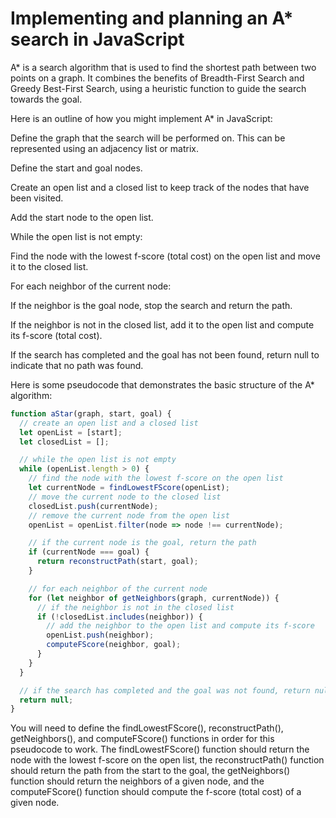 # Implementing and planning an A* search in JavaScript

A* is a search algorithm that is used to find the shortest path between two points on a graph. It combines the benefits of Breadth-First Search and Greedy Best-First Search, using a heuristic function to guide the search towards the goal.

Here is an outline of how you might implement A* in JavaScript:

Define the graph that the search will be performed on. This can be represented using an adjacency list or matrix.

Define the start and goal nodes.

Create an open list and a closed list to keep track of the nodes that have been visited.

Add the start node to the open list.

While the open list is not empty:

Find the node with the lowest f-score (total cost) on the open list and move it to the closed list.

For each neighbor of the current node:

If the neighbor is the goal node, stop the search and return the path.

If the neighbor is not in the closed list, add it to the open list and compute its f-score (total cost).

If the search has completed and the goal has not been found, return null to indicate that no path was found.

Here is some pseudocode that demonstrates the basic structure of the A* algorithm:

```JavaScript
function aStar(graph, start, goal) {
  // create an open list and a closed list
  let openList = [start];
  let closedList = [];

  // while the open list is not empty
  while (openList.length > 0) {
    // find the node with the lowest f-score on the open list
    let currentNode = findLowestFScore(openList);
    // move the current node to the closed list
    closedList.push(currentNode);
    // remove the current node from the open list
    openList = openList.filter(node => node !== currentNode);

    // if the current node is the goal, return the path
    if (currentNode === goal) {
      return reconstructPath(start, goal);
    }

    // for each neighbor of the current node
    for (let neighbor of getNeighbors(graph, currentNode)) {
      // if the neighbor is not in the closed list
      if (!closedList.includes(neighbor)) {
        // add the neighbor to the open list and compute its f-score
        openList.push(neighbor);
        computeFScore(neighbor, goal);
      }
    }
  }

  // if the search has completed and the goal was not found, return null
  return null;
}
```

You will need to define the findLowestFScore(), reconstructPath(), getNeighbors(), and computeFScore() functions in order for this pseudocode to work. The findLowestFScore() function should return the node with the lowest f-score on the open list, the reconstructPath() function should return the path from the start to the goal, the getNeighbors() function should return the neighbors of a given node, and the computeFScore() function should compute the f-score (total cost) of a given node.
